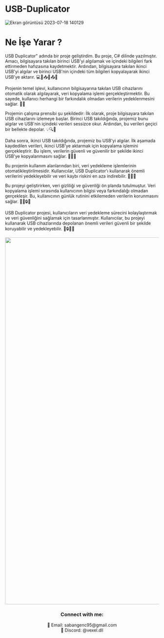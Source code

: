 # USB-Duplicator 
![Ekran görüntüsü 2023-07-18 140129](https://github.com/SabanGnc/USB-Duplicator/assets/139702707/5ff6ca73-bb11-4ebc-b05d-f76fa2b5abbf)

# Ne İşe Yarar ?
USB Duplicator" adında bir proje geliştirdim. Bu proje, C# dilinde yazılmıştır. Amacı, bilgisayara takılan birinci USB'yi algılamak ve içindeki bilgileri fark ettirmeden hafızasına kaydetmektir. Ardından, bilgisayara takılan ikinci USB'yi algılar ve birinci USB'nin içindeki tüm bilgileri kopyalayarak ikinci USB'ye aktarır. 💻🔁📥📂📤🔌

Projenin temel işlevi, kullanıcının bilgisayarına takılan USB cihazlarını otomatik olarak algılayarak, veri kopyalama işlemi gerçekleştirmektir. Bu sayede, kullanıcı herhangi bir farkındalık olmadan verilerin yedeklenmesini sağlar. 🤫💾

Projemin çalışma prensibi şu şekildedir: İlk olarak, proje bilgisayara takılan USB cihazlarını izlemeye başlar. Birinci USB takıldığında, projemiz bunu algılar ve USB'nin içindeki verileri sessizce okur. Ardından, bu verileri geçici bir bellekte depolar. 💡🔍💾

Daha sonra, ikinci USB takıldığında, projemiz bu USB'yi algılar. İlk aşamada kaydedilen verileri, ikinci USB'ye aktarmak için kopyalama işlemini gerçekleştirir. Bu işlem, verilerin güvenli ve güvenilir bir şekilde ikinci USB'ye kopyalanmasını sağlar. 🔄🔁💾

Bu projenin kullanım alanlarından biri, veri yedekleme işlemlerinin otomatikleştirilmesidir. Kullanıcılar, USB Duplicator'ı kullanarak önemli verilerini yedekleyebilir ve veri kaybı riskini en aza indirebilir. 💪📂💾

Bu projeyi geliştirirken, veri gizliliği ve güvenliği ön planda tutulmuştur. Veri kopyalama işlemi sırasında kullanıcının bilgisi veya farkındalığı olmadan gerçekleşir. Bu, kullanıcının günlük rutinini etkilemeden verilerin korunmasını sağlar. 🙅‍♂️🔒💼

USB Duplicator projesi, kullanıcıların veri yedekleme sürecini kolaylaştırmak ve veri güvenliğini sağlamak için tasarlanmıştır. Kullanıcılar, bu projeyi kullanarak USB cihazlarında depolanan önemli verileri güvenli bir şekilde koruyabilir ve yedekleyebilir. 💾🔒👨‍💻


<div align="center">
  <a href="https://github.com/SabanGnc">
    <img src="https://github.com/SabanGnc/SabanGnc/assets/139702707/cc75e47a-eda0-498f-bc38-1a9a3e6ea37c" alt="Github Stats" width="1200">
  </a>
</div>


<h3 align="center">Connect with me:</h3> 
<p align="center">
  📧 Email: sabangenc95@gmail.com<br>
  💬 Discord: @vexel.dll<br>
</p>

